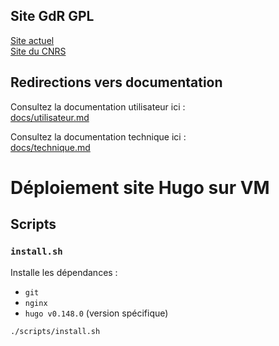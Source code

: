 ## Site GdR GPL <br>
[Site actuel](https://gdr-gpl.cnrs.fr/) <br>
[Site du CNRS](https://mygdr.hosted.lip6.fr/accueilGDR/7/10)

## Redirections vers documentation

Consultez la documentation utilisateur ici :  
[docs/utilisateur.md](docs/utilisateur.md)

Consultez la documentation technique ici :  
[docs/technique.md](docs/technique.md)


# Déploiement site Hugo sur VM

## Scripts

### `install.sh`

Installe les dépendances :

- `git`
- `nginx`
- `hugo v0.148.0` (version spécifique)

```
./scripts/install.sh
```

